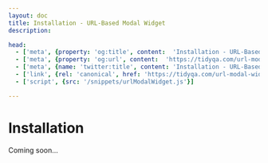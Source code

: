 ```yaml
---
layout: doc
title: Installation - URL-Based Modal Widget
description: 

head:
  - ['meta', {property: 'og:title', content:  'Installation - URL-Based Modal Widget' }]
  - ['meta', {property: 'og:url', content:  'https://tidyqa.com/url-modal-widget/installation/' }] 
  - ['meta', {name: 'twitter:title', content: 'Installation - URL-Based Modal Widget'}]
  - ['link', {rel: 'canonical', href: 'https://tidyqa.com/url-modal-widget/installation/'}]
  - ['script', {src: '/snippets/urlModalWidget.js'}]

---
```


# Installation

Coming soon...
